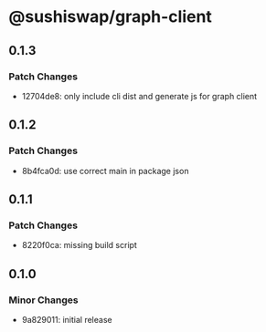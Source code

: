 # @sushiswap/graph-client

## 0.1.3

### Patch Changes

- 12704de8: only include cli dist and generate js for graph client

## 0.1.2

### Patch Changes

- 8b4fca0d: use correct main in package json

## 0.1.1

### Patch Changes

- 8220f0ca: missing build script

## 0.1.0

### Minor Changes

- 9a829011: initial release
